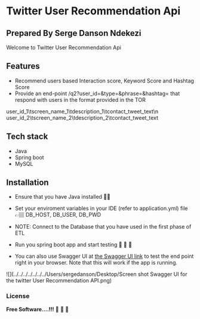 # Twitter User Recommendation Api

## Prepared By Serge Danson Ndekezi

Welcome to Twitter User Recommendation Api

## Features

- Recommend users based Interaction score, Keyword Score and Hashtag Score
- Provide an end-point /q2?user_id=<ID>&type=<TYPE>&phrase=<PHRASE>&hashtag=<HASHTAG> that respond with users in the format provided in the TOR
  

user_id_1\tscreen_name_1\tdescription_1\tcontact_tweet_text\n
user_id_2\tscreen_name_2\tdescription_2\tcontact_tweet_text


## Tech stack

- Java
- Spring boot
- MySQL

## Installation

- Ensure that you have Java installed 👍🏾
- Set your enviroment variables in your IDE (refer to application.yml) file
        👉🏽 DB_HOST, DB_USER, DB_PWD
- NOTE: Connect to the Database that you have used in the first phase of ETL

- Run you spring boot app and start testing 🎉  🎉  🎉

- You can also use Swagger UI at [the Swagger UI link]( http://localhost:8080/swagger-ui/index.html ) to test the end point right in your browser. Note that this will work if the app is running.


![](../../../../../../../Users/sergedanson/Desktop/Screen shot Swagger UI for the twitter  User Recommendation API.png)






### License

**Free Software....!!!** 🥳 🥳 🥳
